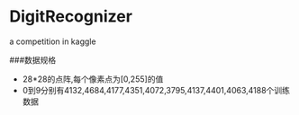 DigitRecognizer
===============

a competition in kaggle

###数据规格
* 28*28的点阵,每个像素点为[0,255]的值
* 0到9分别有4132,4684,4177,4351,4072,3795,4137,4401,4063,4188个训练数据
